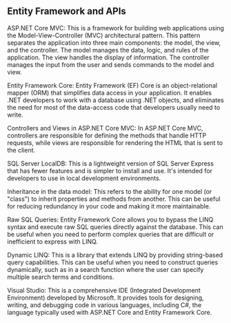 ## Entity Framework and APIs

ASP.NET Core MVC: This is a framework for building web applications using the Model-View-Controller (MVC) architectural pattern. This pattern separates the application into three main components: the model, the view, and the controller. The model manages the data, logic, and rules of the application. The view handles the display of information. The controller manages the input from the user and sends commands to the model and view.

Entity Framework Core: Entity Framework (EF) Core is an object-relational mapper (ORM) that simplifies data access in your application. It enables .NET developers to work with a database using .NET objects, and eliminates the need for most of the data-access code that developers usually need to write.

Controllers and Views in ASP.NET Core MVC: In ASP.NET Core MVC, controllers are responsible for defining the methods that handle HTTP requests, while views are responsible for rendering the HTML that is sent to the client.

SQL Server LocalDB: This is a lightweight version of SQL Server Express that has fewer features and is simpler to install and use. It's intended for developers to use in local development environments.

Inheritance in the data model: This refers to the ability for one model (or "class") to inherit properties and methods from another. This can be useful for reducing redundancy in your code and making it more maintainable.

Raw SQL Queries: Entity Framework Core allows you to bypass the LINQ syntax and execute raw SQL queries directly against the database. This can be useful when you need to perform complex queries that are difficult or inefficient to express with LINQ.

Dynamic LINQ: This is a library that extends LINQ by providing string-based query capabilities. This can be useful when you need to construct queries dynamically, such as in a search function where the user can specify multiple search terms and conditions.

Visual Studio: This is a comprehensive IDE (Integrated Development Environment) developed by Microsoft. It provides tools for designing, writing, and debugging code in various languages, including C#, the language typically used with ASP.NET Core and Entity Framework Core.






